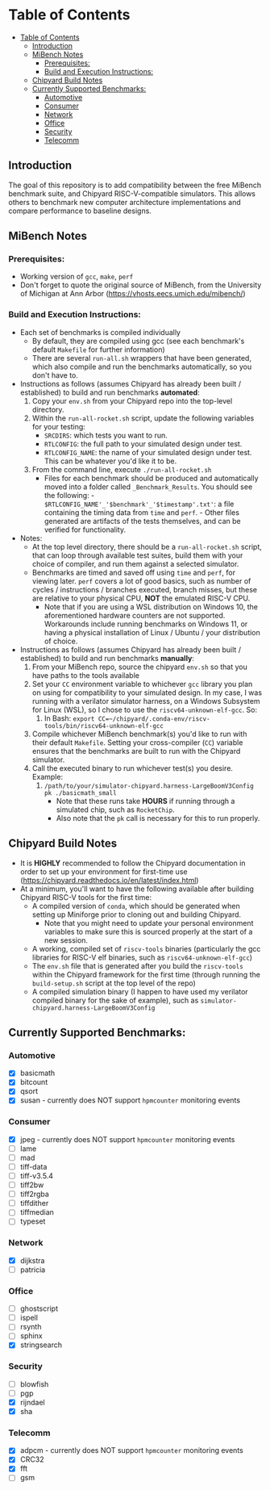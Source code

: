 # Table of Contents
- [Table of Contents](#table-of-contents)
  - [Introduction ](#introduction-)
  - [MiBench Notes ](#mibench-notes-)
    - [Prerequisites: ](#prerequisites-)
    - [Build and Execution Instructions: ](#build-and-execution-instructions-)
  - [Chipyard Build Notes ](#chipyard-build-notes-)
  - [Currently Supported Benchmarks:](#currently-supported-benchmarks)
    - [Automotive ](#automotive-)
    - [Consumer ](#consumer-)
    - [Network ](#network-)
    - [Office ](#office-)
    - [Security ](#security-)
    - [Telecomm ](#telecomm-)


## Introduction <a id="introduction-"></a>
The goal of this repository is to add compatibility between the free MiBench benchmark suite, and Chipyard RISC-V-compatible simulators. This allows others to benchmark new computer architecture implementations and compare performance to baseline designs.

## MiBench Notes <a id="mibench-notes-"></a>
### Prerequisites: <a id="prerequisites-"></a>
- Working version of `gcc`, `make`, `perf`
- Don't forget to quote the original source of MiBench, from the University of Michigan at Ann Arbor (https://vhosts.eecs.umich.edu/mibench/)

### Build and Execution Instructions: <a id="build-and-execution-instructions-"></a>
- Each set of benchmarks is compiled individually
  - By default, they are compiled using gcc (see each benchmark's default `Makefile` for further information)
  - There are several `run-all.sh` wrappers that have been generated, which also compile and run the benchmarks automatically, so you don't have to.
- Instructions as follows (assumes Chipyard has already been built / established) to build and run benchmarks **automated**:
  1. Copy your `env.sh` from your Chipyard repo into the top-level directory.
  2. Within the `run-all-rocket.sh` script, update the following variables for your testing:
     - `SRCDIRS`: which tests you want to run.
     - `RTLCONFIG`: the full path to your simulated design under test.
     - `RTLCONFIG_NAME`: the name of your simulated design under test. This can be whatever you'd like it to be.
  3. From the command line, execute `./run-all-rocket.sh`
     - Files for each benchmark should be produced and automatically moved into a folder called `_Benchmark_Results`. You should see the following:
           - `$RTLCONFIG_NAME'_'$benchmark'_'$timestamp'.txt'`: a file containing the timing data from `time` and `perf`.
           - Other files generated are artifacts of the tests themselves, and can be verified for functionality.
- Notes:
  - At the top level directory, there should be a `run-all-rocket.sh` script, that can loop through available test suites, build them with your choice of compiler, and run them against a selected simulator.
  - Benchmarks are timed and saved off using `time` and `perf`, for viewing later. `perf` covers a lot of good basics, such as number of cycles / instructions / branches executed, branch misses, but these are relative to your physical CPU, **NOT** the emulated RISC-V CPU.
    - Note that if you are using a WSL distribution on Windows 10, the aforementioned hardware counters are not supported. Workarounds include running benchmarks on Windows 11, or having a physical installation of Linux / Ubuntu / your distribution of choice.
- Instructions as follows (assumes Chipyard has already been built / established) to build and run benchmarks **manually**:
  1. From your MiBench repo, source the chipyard `env.sh` so that you have paths to the tools available
  2. Set your `CC` environment variable to whichever `gcc` library you plan on using for compatibility to your simulated design. In my case, I was running with a verilator simulator harness, on a Windows Subsystem for Linux (WSL), so I chose to use the `riscv64-unknown-elf-gcc`. So:
     1. In Bash: `export CC=~/chipyard/.conda-env/riscv-tools/bin/riscv64-unknown-elf-gcc`
  3. Compile whichever MiBench benchmark(s) you'd like to run with their default `Makefile`. Setting your cross-compiler (`CC`) variable ensures that the benchmarks are built to run with the Chipyard simulator.
  4. Call the executed binary to run whichever test(s) you desire. Example:
     1. `/path/to/your/simulator-chipyard.harness-LargeBoomV3Config pk ./basicmath_small`
        - Note that these runs take **HOURS** if running through a simulated chip, such as `RocketChip`.
        - Also note that the `pk` call is necessary for this to run properly.

## Chipyard Build Notes <a id="chipyard-build-notes-"></a>
- It is **HIGHLY** recommended to follow the Chipyard documentation in order to set up your environment for first-time use (https://chipyard.readthedocs.io/en/latest/index.html)
- At a minimum, you'll want to have the following available after building Chipyard RISC-V tools for the first time:
  - A compiled version of `conda`, which should be generated when setting up Miniforge prior to cloning out and building Chipyard.
    - Note that you might need to update your personal environment variables to make sure this is sourced properly at the start of a new session.
  - A working, compiled set of `riscv-tools` binaries (particularly the gcc libraries for RISC-V elf binaries, such as `riscv64-unknown-elf-gcc`)
  - The `env.sh` file that is generated after you build the `riscv-tools` within the Chipyard framework for the first time (through running the `build-setup.sh` script at the top level of the repo)
  - A compiled simulation binary (I happen to have used my verilator compiled binary for the sake of example), such as `simulator-chipyard.harness-LargeBoomV3Config`

## Currently Supported Benchmarks:<a id="currently-supported-benchmarks-"></a>
### Automotive <a id="automotive-"></a>
- [x] basicmath
- [x] bitcount
- [x] qsort
- [x] susan - currently does NOT support `hpmcounter` monitoring events

### Consumer <a id="consumer-"></a>
- [x] jpeg - currently does NOT support `hpmcounter` monitoring events
- [ ] lame
- [ ] mad
- [ ] tiff-data
- [ ] tiff-v3.5.4
- [ ] tiff2bw
- [ ] tiff2rgba
- [ ] tiffdither
- [ ] tiffmedian
- [ ] typeset

### Network <a id="network-"></a>
- [x] dijkstra
- [ ] patricia

### Office <a id="office-"></a>
- [ ] ghostscript
- [ ] ispell
- [ ] rsynth
- [ ] sphinx
- [x] stringsearch

### Security <a id="security-"></a>
- [ ] blowfish
- [ ] pgp
- [x] rijndael
- [x] sha

### Telecomm <a id="telecomm-"></a>
- [x] adpcm - currently does NOT support `hpmcounter` monitoring events
- [x] CRC32
- [x] fft
- [ ] gsm
